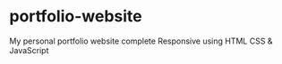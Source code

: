 # portfolio-website
My personal portfolio website complete Responsive using HTML CSS &amp; JavaScript
